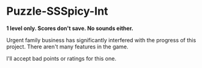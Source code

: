 # Puzzle-SSSpicy-Int

**1 level only. Scores don't save. No sounds either.**
 
Urgent family business has significantly interfered with the progress of this project. There aren't many features in the game.

I'll accept bad points or ratings for this one.
